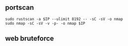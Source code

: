 
## portscan
```
sudo rustscan -a $IP --ulimit 8192 -- -sC -sV -o nmap
sudo nmap -sC -sV -v -p- -o nmap $IP
```

## web bruteforce
```
```
